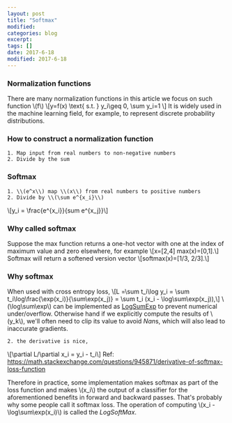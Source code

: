 ```yaml
---
layout: post
title: "Softmax"
modified:
categories: blog
excerpt:
tags: []
date: 2017-6-18
modified: 2017-6-18
---
```


### Normalization functions
There are many normalization functions in this article we focus on such function \\(f\\)
\\[y=f(x) \text{ s.t. } y_i\geq 0, \sum y_i=1 \\]
It is widely used in the machine learning field, for example, to represent discrete probability distributions.

### How to construct a normalization function
    1. Map input from real numbers to non-negative numbers
    2. Divide by the sum
  
### Softmax
    1. \\(e^x\\) map \\(x\\) from real numbers to positive numbers 
    2. Divide by \\(\sum e^{x_i}\\)
\\[y_i = \frac{e^{x_i}}{sum e^{x_j}}\\]

### Why called softmax
Suppose the max function returns a one-hot vector with one at the index of maximum value and zero elsewhere, for example
\\[x=[2,4]  max(x)=[0,1].\\]
Softmax will return a softened version vector 
\\[softmax(x)=[1/3, 2/3].\\]

### Why softmax
When used with cross entropy loss, 
\\[L =\sum t_i\log y_i = \sum t_i\log\frac{\exp(x_i)}{\sum\exp(x_j)} = \sum t_i (x_i - \log\sum\exp(x_j)),\\]
	\\(\log\sum\exp\\) can be implemented as [LogSumExp](https://en.wikipedia.org/wiki/LogSumExp) to prevent numerical under/overflow. Otherwise hand if we explicitly compute the results of \\(y_k\\), we'll often need to clip its value to avoid *Nan*s, which will also lead to inaccurate gradients.
	
	2. the derivative is nice, 
  \\[\partial L/\partial x_i = y_i - t_i\\]
Ref: https://math.stackexchange.com/questions/945871/derivative-of-softmax-loss-function


Therefore in practice, some implementation makes softmax as part of the loss function and makes \\(x_i\\) the output of a classifier for the aforementioned benefits in forward and backward passes. That's probably why some people call it softmax loss. The operation of computing \\(x_i - \log\sum\exp(x_i)\\) is called the *LogSoftMax*.
